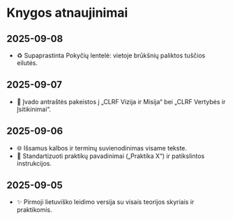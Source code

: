 # Knygos atnaujinimai

## 2025-09-08
- ♻️ Supaprastinta Pokyčių lentelė: vietoje brūkšnių paliktos tuščios eilutės.

## 2025-09-07
- 📌 Įvado antraštės pakeistos į „CLRF Vizija ir Misija“ bei „CLRF Vertybės ir Įsitikinimai“.

## 2025-09-06
- 🌐 Išsamus kalbos ir terminų suvienodinimas visame tekste.
- 📌 Standartizuoti praktikų pavadinimai („Praktika X“) ir patikslintos instrukcijos.

## 2025-09-05
- ✨ Pirmoji lietuviško leidimo versija su visais teorijos skyriais ir praktikomis.

<div style="page-break-after: always;"></div>